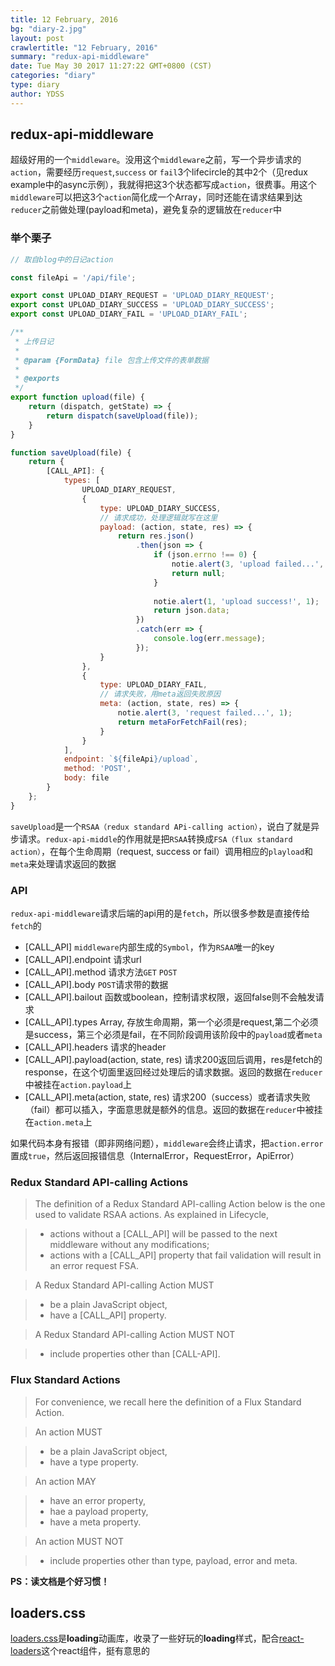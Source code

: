 ```yaml
---
title: 12 February, 2016
bg: "diary-2.jpg"
layout: post
crawlertitle: "12 February, 2016"
summary: "redux-api-middleware"
date: Tue May 30 2017 11:27:22 GMT+0800 (CST)
categories: "diary"
type: diary
author: YDSS
---
```


## redux-api-middleware

超级好用的一个`middleware`。没用这个`middleware`之前，写一个异步请求的`action`，需要经历`request`,`success` or `fail`3个lifecircle的其中2个（见redux example中的async示例），我就得把这3个状态都写成`action`，很费事。用这个`middleware`可以把这3个`action`简化成一个Array，同时还能在请求结果到达`reducer`之前做处理(payload和meta)，避免复杂的逻辑放在`reducer`中

### 举个栗子

```js
// 取自blog中的日记action

const fileApi = '/api/file';

export const UPLOAD_DIARY_REQUEST = 'UPLOAD_DIARY_REQUEST';
export const UPLOAD_DIARY_SUCCESS = 'UPLOAD_DIARY_SUCCESS';
export const UPLOAD_DIARY_FAIL = 'UPLOAD_DIARY_FAIL';

/**
 * 上传日记
 *
 * @param {FormData} file 包含上传文件的表单数据
 *
 * @exports
 */
export function upload(file) {
    return (dispatch, getState) => {
        return dispatch(saveUpload(file));
    }
}

function saveUpload(file) {
    return {
        [CALL_API]: {
            types: [
                UPLOAD_DIARY_REQUEST,
                {
                    type: UPLOAD_DIARY_SUCCESS,
                    // 请求成功，处理逻辑就写在这里
                    payload: (action, state, res) => {
                        return res.json()
                            .then(json => {
                                if (json.errno !== 0) {
                                    notie.alert(3, 'upload failed...', 1);
                                    return null;
                                }
                                
                                notie.alert(1, 'upload success!', 1);
                                return json.data;
                            })
                            .catch(err => {
                                console.log(err.message);   
                            });
                    }
                },
                {
                    type: UPLOAD_DIARY_FAIL,
                    // 请求失败，用meta返回失败原因
                    meta: (action, state, res) => {
                        notie.alert(3, 'request failed...', 1);
                        return metaForFetchFail(res);
                    }
                }
            ],
            endpoint: `${fileApi}/upload`,
            method: 'POST',
            body: file
        }
    };
}
```

`saveUpload`是一个`RSAA（redux standard APi-calling action）`，说白了就是异步请求。`redux-api-middle`的作用就是把`RSAA`转换成`FSA（flux standard action）`，在每个生命周期（request, success or fail）调用相应的`playload`和`meta`来处理请求返回的数据

### API

`redux-api-middleware`请求后端的api用的是`fetch`，所以很多参数是直接传给`fetch`的

- [CALL_API] `middleware`内部生成的`Symbol`，作为`RSAA`唯一的key
- [CALL_API].endpoint 请求url
- [CALL_API].method 请求方法`GET` `POST`
- [CALL_API].body `POST`请求带的数据
- [CALL_API].bailout 函数或boolean，控制请求权限，返回false则不会触发请求
- [CALL_API].types Array, 存放生命周期，第一个必须是request,第二个必须是success，第三个必须是fail，在不同阶段调用该阶段中的`payload`或者`meta`
- [CALL_API].headers 请求的header
- [CALL_API].payload(action, state, res) 请求200返回后调用，res是fetch的response，在这个切面里返回经过处理后的请求数据。返回的数据在`reducer`中被挂在`action.payload`上
- [CALL_API].meta(action, state, res) 请求200（success）或者请求失败（fail）都可以插入，字面意思就是额外的信息。返回的数据在`reducer`中被挂在`action.meta`上

如果代码本身有报错（即非网络问题），`middleware`会终止请求，把`action.error`置成`true`，然后返回报错信息（InternalError，RequestError，ApiError）

### Redux Standard API-calling Actions

> The definition of a Redux Standard API-calling Action below is the one used to validate RSAA actions. As explained in Lifecycle,

> - actions without a [CALL_API] will be passed to the next middleware without any modifications;
> - actions with a [CALL_API] property that fail validation will result in an error request FSA.

> A Redux Standard API-calling Action MUST

> - be a plain JavaScript object,
> - have a [CALL_API] property.

> A Redux Standard API-calling Action MUST NOT

> - include properties other than [CALL-API].

### Flux Standard Actions

> For convenience, we recall here the definition of a Flux Standard Action.

> An action MUST

> - be a plain JavaScript object,
> - have a type property.

> An action MAY

> - have an error property,
> - hae a payload property,
> - have a meta property.

> An action MUST NOT

> - include properties other than type, payload, error and meta.

**PS：读文档是个好习惯！**

## loaders.css

[loaders.css](https://github.com/ConnorAtherton/loaders.css)是**loading**动画库，收录了一些好玩的**loading**样式，配合[react-loaders](http://jonjaques.github.io/react-loaders/)这个react组件，挺有意思的